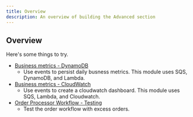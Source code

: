 ```yaml
---
title: Overview
description: An overview of building the Advanced section
---
```


## Overview

Here's some things to try.


- [Business metrics - DynamoDB](/4-advanced/3-business-metrics-ddb.html)
    - Use events to persist daily busness metrics. This module uses SQS, DynamoDB, and Lambda.
- [Business metrics - CloudWatch](/4-advanced/2-sqscloudwactch.html) 
    - Use events to create a cloudwatch dashboard. This module uses SQS, Lambda, and Cloudwatch.
 - [Order Processor Workflow - Testing](/4-advanced/1-orderprocessorworkflow/_index_en.html)
    - Test the order workflow with excess orders.
